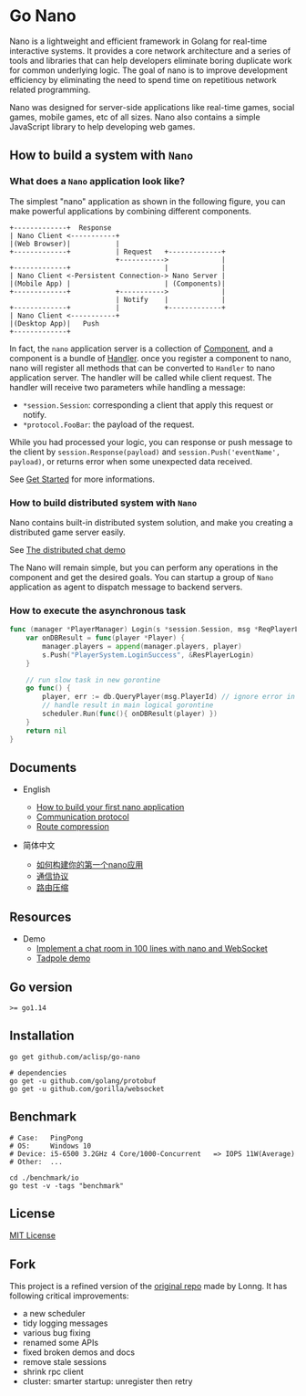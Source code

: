 # Go Nano

Nano is a lightweight and efficient framework in Golang for real-time interactive systems.
It provides a core network architecture and a series of tools and libraries that
can help developers eliminate boring duplicate work for common underlying logic.
The goal of nano is to improve development efficiency by eliminating the need to
spend time on repetitious network related programming.

Nano was designed for server-side applications like real-time games, social games,
mobile games, etc of all sizes. Nano also contains a simple JavaScript library to help developing web games.

## How to build a system with `Nano`

### What does a `Nano` application look like?

The simplest "nano" application as shown in the following figure, you can make powerful applications by combining different components.

```
+-------------+  Response
| Nano Client <-----------+
|(Web Browser)|           |
+-------------+           | Request   +-------------+
                          +----------->             |
+-------------+                       |             |
| Nano Client <-Persistent Connection-> Nano Server |
|(Mobile App) |                       | (Components)|
+-------------+           +----------->             |
                          | Notify    |             |
+-------------+           |           +-------------+
| Nano Client <-----------+
|(Desktop App)|   Push
+-------------+
```

In fact, the `nano` application server is a collection of [Component](./docs/get_started.md#component), and a component is a bundle of [Handler](./docs/get_started.md#handler). once you register a component to nano, nano will register all methods that can be converted to `Handler` to nano application server. The handler will be called while client request. The handler will receive two parameters while handling a message:
  - `*session.Session`: corresponding a client that apply this request or notify.
  - `*protocol.FooBar`: the payload of the request.

While you had processed your logic, you can response or push message to the client by `session.Response(payload)` and `session.Push('eventName', payload)`, or returns error when some unexpected data received.

See [Get Started](./docs/get_started.md) for more informations.

### How to build distributed system with `Nano`

Nano contains built-in distributed system solution, and make you creating a distributed game server easily.

See [The distributed chat demo](./examples/cluster)

The Nano will remain simple, but you can perform any operations in the component and get the desired goals. You can startup a group of `Nano` application as agent to dispatch message to backend servers.

### How to execute the asynchronous task

```go
func (manager *PlayerManager) Login(s *session.Session, msg *ReqPlayerLogin) error {
    var onDBResult = func(player *Player) {
        manager.players = append(manager.players, player)
        s.Push("PlayerSystem.LoginSuccess", &ResPlayerLogin)
    }

    // run slow task in new gorontine
    go func() {
        player, err := db.QueryPlayer(msg.PlayerId) // ignore error in demo
        // handle result in main logical gorontine
        scheduler.Run(func(){ onDBResult(player) })
    }
    return nil
}
```

## Documents

- English
    + [How to build your first nano application](./docs/get_started.md)
    + [Communication protocol](./docs/communication_protocol.md)
    + [Route compression](./docs/route_compression.md)

- 简体中文
    + [如何构建你的第一个nano应用](./docs/get_started_zh_CN.md)
    + [通信协议](./docs/communication_protocol_zh_CN.md)
    + [路由压缩](./docs/route_compression_zh_CN.md)

## Resources

- Demo
  + [Implement a chat room in 100 lines with nano and WebSocket](./examples/demo/chat)
  + [Tadpole demo](./examples/demo/tadpole)

## Go version

`>= go1.14`

## Installation

```shell
go get github.com/aclisp/go-nano

# dependencies
go get -u github.com/golang/protobuf
go get -u github.com/gorilla/websocket
```

## Benchmark

```shell
# Case:   PingPong
# OS:     Windows 10
# Device: i5-6500 3.2GHz 4 Core/1000-Concurrent   => IOPS 11W(Average)
# Other:  ...

cd ./benchmark/io
go test -v -tags "benchmark"
```

## License

[MIT License](./LICENSE)

## Fork

This project is a refined version of the [original repo](https://github.com/lonng/nano) made by Lonng.
It has following critical improvements:

* a new scheduler
* tidy logging messages
* various bug fixing
* renamed some APIs
* fixed broken demos and docs
* remove stale sessions
* shrink rpc client
* cluster: smarter startup: unregister then retry
